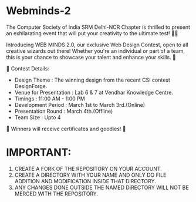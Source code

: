 # Webminds-2

The Computer Society of India SRM Delhi-NCR Chapter is thrilled to present an exhilarating event that will put your creativity to the ultimate test! 🎨✨

Introducing WEB MINDS 2.0, our exclusive Web Design Contest, open to all creative wizards out there! Whether you're an individual or part of a team, this is your chance to showcase your talent and enhance your skills. 🚀

📌 Contest Details:
- Design Theme : The winning design from the recent CSI contest DesignForge.
- Venue for Presentation : Lab 6 & 7 at Vendhar Knowledge Centre.
- Timings : 11:00 AM - 1:00 PM
- Development Period : March 1st to March 3rd.(Online)
- Presentation Round : March 4th.(Offline)
- Team Size : Upto 4

🎁 Winners will receive certificates and goodies! 🎉

# IMPORTANT:

1. CREATE A FORK OF THE REPOSITORY ON YOUR ACCOUNT.
2. CREATE A DIRECTORY WITH YOUR NAME AND ONLY DO FILE ADDITION AND MODIFICATION INSIDE THAT DIRECTORY.
3. ANY CHANGES DONE OUTSIDE THE NAMED DIRECTORY WILL NOT BE MERGED WITH THE REPOSITORY.

